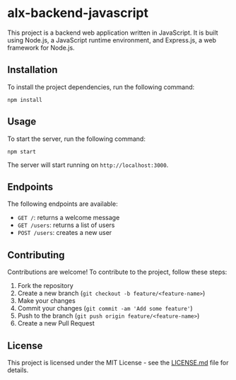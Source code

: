 # alx-backend-javascript

This project is a backend web application written in JavaScript. It is built using Node.js, a JavaScript runtime environment, and Express.js, a web framework for Node.js.

## Installation

To install the project dependencies, run the following command:

```
npm install
```

## Usage

To start the server, run the following command:

```
npm start
```

The server will start running on `http://localhost:3000`.

## Endpoints

The following endpoints are available:

- `GET /`: returns a welcome message
- `GET /users`: returns a list of users
- `POST /users`: creates a new user

## Contributing

Contributions are welcome! To contribute to the project, follow these steps:

1. Fork the repository
2. Create a new branch (`git checkout -b feature/<feature-name>`)
3. Make your changes
4. Commit your changes (`git commit -am 'Add some feature'`)
5. Push to the branch (`git push origin feature/<feature-name>`)
6. Create a new Pull Request

## License

This project is licensed under the MIT License - see the [LICENSE.md](LICENSE.md) file for details.
